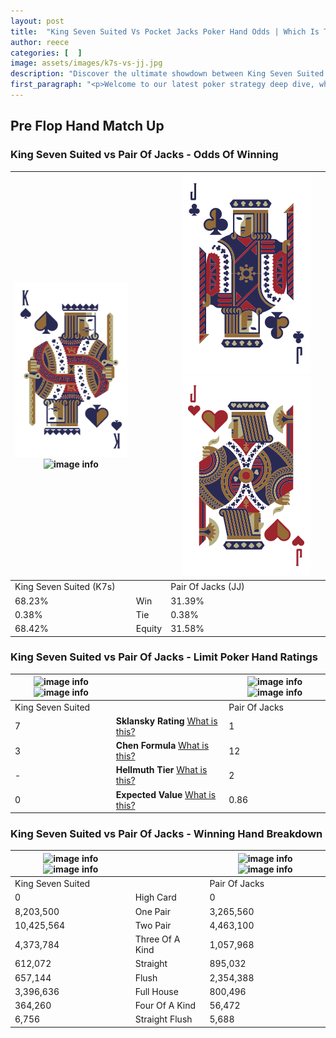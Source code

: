 ```yaml
---
layout: post
title:  "King Seven Suited Vs Pocket Jacks Poker Hand Odds | Which Is The Better Hand In Poker? A Complete Guide"
author: reece
categories: [  ]
image: assets/images/k7s-vs-jj.jpg
description: "Discover the ultimate showdown between King Seven Suited and Pair Of Jacks in poker! Uncover the odds, strategies, and scenarios where one hand triumphs over the other. Get ready to up your poker game with this thrilling analysis."
first_paragraph: "<p>Welcome to our latest poker strategy deep dive, where we're pitting two distinct hands against each other in a high-stakes showdown: King Seven Suited vs Pair Of Jacks.</p><p>In the dynamic world of poker, every decision counts, and knowing which hand holds the upper hand is key to your success at the table.</p><p>In this article, we'll dissect these two hands, explore the scenarios where one dominates the other, and equip you with the knowledge to make strategic choices that can tip the odds in your favor.</p><p>Get ready to unravel the intriguing dynamics of these poker hands and elevate your game to new heights.</p>"
---
```




[comment]: # (sp0)

## Pre Flop Hand Match Up

<div class="table hand-ratings" markdown="1"> 



### King Seven Suited vs Pair Of Jacks - Odds Of Winning


    
| ![image info](assets/images/hand1/k.png) ![image info](assets/images/hand1/7s.png) |  | ![image info](assets/images/hand2/j.png) ![image info](assets/images/hand2/jo.png) |
| -------- | -------- | -------- |
| King Seven Suited (K7s) |  | Pair Of Jacks (JJ) |
| 68.23% | Win | 31.39% |
| 0.38% | Tie | 0.38% |
| 68.42% | Equity | 31.58% |




[comment]: # (sp1)



### King Seven Suited vs Pair Of Jacks - Limit Poker Hand Ratings


    
| ![image info](https://www.riverpairs.com/assets/images/hand1/k.png) ![image info](https://www.riverpairs.com/assets/images/hand1/7s.png) |  | ![image info](https://www.riverpairs.com/assets/images/hand2/j.png) ![image info](https://www.riverpairs.com/assets/images/hand2/jo.png) |
| -------- | -------- | -------- |
| King Seven Suited |  | Pair Of Jacks |
| 7 | **Sklansky Rating** [What is this?](/sklansky-rating-explained) | 1 |
| 3 | **Chen Formula** [What is this?](/chen-formula-explained) | 12 |
| - | **Hellmuth Tier** [What is this?](/Hellmuth-tier-explained) | 2 |
| 0 | **Expected Value** [What is this?](/expected-value-explained) | 0.86 |




[comment]: # (sp2)



### King Seven Suited vs Pair Of Jacks - Winning Hand Breakdown


    
| ![image info](https://www.riverpairs.com/assets/images/hand1/k.png) ![image info](https://www.riverpairs.com/assets/images/hand1/7s.png) |  | ![image info](https://www.riverpairs.com/assets/images/hand2/j.png) ![image info](https://www.riverpairs.com/assets/images/hand2/jo.png) |
| -------- | -------- | -------- |
| King Seven Suited |  | Pair Of Jacks |
| 0 | High Card | 0 |
| 8,203,500 | One Pair | 3,265,560 |
| 10,425,564 | Two Pair | 4,463,100 |
| 4,373,784 | Three Of A Kind | 1,057,968 |
| 612,072 | Straight | 895,032 |
| 657,144 | Flush | 2,354,388 |
| 3,396,636 | Full House | 800,496 |
| 364,260 | Four Of A Kind | 56,472 |
| 6,756 | Straight Flush | 5,688 |




[comment]: # (sp3)



</div>

[comment]: # (sp4)



[comment]: # (sp5)


